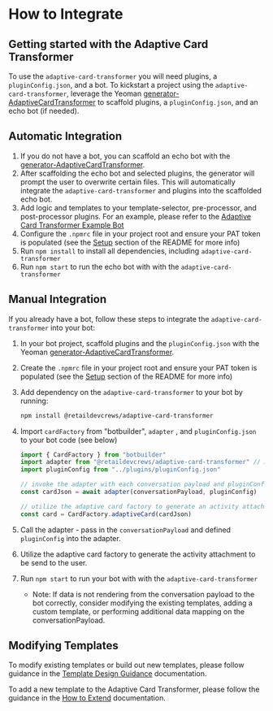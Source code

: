# How to Integrate

## Getting started with the Adaptive Card Transformer

To use the `adaptive-card-transformer` you will need plugins, a `pluginConfig.json`, and a bot. To kickstart a project using the `adaptive-card-transformer`, leverage the Yeoman [generator-AdaptiveCardTransformer](https://github.com/retaildevcrews/generator-AdaptiveCardTransformer) to scaffold plugins, a `pluginConfig.json`, and an echo bot (if needed).

## Automatic Integration

1. If you do not have a bot, you can scaffold an echo bot with the [generator-AdaptiveCardTransformer](https://github.com/retaildevcrews/generator-AdaptiveCardTransformer).
1. After scaffolding the echo bot and selected plugins, the generator will prompt the user to overwrite certain files. This will automatically integrate the `adaptive-card-transformer` and plugins into the scaffolded echo bot.
1. Add logic and templates to your template-selector, pre-processor, and post-processor plugins. For an example, please refer to the [Adaptive Card Transformer Example Bot](https://github.com/retaildevcrews/AdaptiveCardTransformerExampleBot/tree/main/src)
1. Configure the `.npmrc` file in your project root and ensure your PAT token is populated (see the [Setup] section of the README for more info)
1. Run `npm install` to install all dependencies, including `adaptive-card-transformer`
1. Run `npm start` to run the echo bot with with the `adaptive-card-transformer`

[setup]: ../README.md#setup

## Manual Integration

If you already have a bot, follow these steps to integrate the `adaptive-card-transformer` into your bot:

1. In your bot project, scaffold plugins and the `pluginConfig.json` with the Yeoman [generator-AdaptiveCardTransformer](https://github.com/retaildevcrews/generator-AdaptiveCardTransformer).
1. Create the `.npmrc` file in your project root and ensure your PAT token is populated (see the [Setup] section of the README for more info)
1. Add dependency on the `adaptive-card-transformer` to your bot by running:

   ```bash
   npm install @retaildevcrews/adaptive-card-transformer
   ```

1. Import `cardFactory` from "botbuilder", `adapter` , and `pluginConfig.json` to your bot code (see below)

   ```ts
   import { CardFactory } from "botbuilder"
   import adapter from "@retaildevcrews/adaptive-card-transformer" // Adaptive Card Transformer Package
   import pluginConfig from "../plugins/pluginConfig.json"

   // invoke the adapter with each conversation payload and pluginConfig which identifies which plugins to use
   const cardJson = await adapter(conversationPayload, pluginConfig)

   // utilize the adaptive card factory to generate an activity attachment which is ready to be sent to the user (replied by the bot)
   const card = CardFactory.adaptiveCard(cardJson)
   ```

1. Call the adapter - pass in the `conversationPayload` and defined `pluginConfig` into the adapter.
1. Utilize the adaptive card factory to generate the activity attachment to be send to the user.
1. Run `npm start` to run your bot with with the `adaptive-card-transformer`
   - Note: If data is not rendering from the conversation payload to the bot correctly, consider modifying the existing templates, adding a custom template, or performing additional data mapping on the conversationPayload.

## Modifying Templates

To modify existing templates or build out new templates, please follow guidance in the [Template Design Guidance] documentation.

To add a new template to the Adaptive Card Transformer, please follow the guidance in the [How to Extend] documentation.

[how to extend]: ./HowToExtend.md
[template design guidance]: ./TemplateDesignGuidance.md
